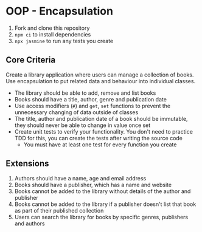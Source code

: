 # OOP - Encapsulation

1. Fork and clone this repository
2. `npm ci` to install dependencies
3. `npx jasmine` to run any tests you create

## Core Criteria

Create a library application where users can manage a collection of books. Use encapsulation to put related data and behaviour into individual classes.

- The library should be able to add, remove and list books
- Books should have a title, author, genre and publication date
- Use access modifiers (`#`) and `get`, `set` functions to prevent the unnecessary changing of data outside of classes
- The title, author and publication date of a book should be immutable, they should never be able to change in value once set
- Create unit tests to verify your functionality. You don't need to practice TDD for this, you can create the tests after writing the source code
  - You must have at least one test for every function you create

## Extensions

1. Authors should have a name, age and email address
2. Books should have a publisher, which has a name and website
3. Books cannot be added to the library without details of the author and publisher
4. Books cannot be added to the library if a publisher doesn't list that book as part of their published collection
5. Users can search the library for books by specific genres, publishers and authors
